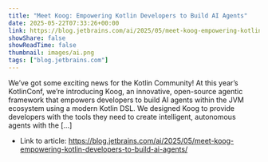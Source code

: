 ```yaml
---
title: "Meet Koog: Empowering Kotlin Developers to Build AI Agents"
date: 2025-05-22T07:33:26+00:00
link: https://blog.jetbrains.com/ai/2025/05/meet-koog-empowering-kotlin-developers-to-build-ai-agents/
showShare: false
showReadTime: false
thumbnail: images/ai.png
tags: ["blog.jetbrains.com"]
---
```

We’ve got some exciting news for the Kotlin Community! At this year’s KotlinConf, we’re introducing Koog, an innovative, open-source agentic framework that empowers developers to build AI agents within the JVM ecosystem using a modern Kotlin DSL. We designed Koog to provide developers with the tools they need to create intelligent, autonomous agents with the […]

- Link to article: https://blog.jetbrains.com/ai/2025/05/meet-koog-empowering-kotlin-developers-to-build-ai-agents/